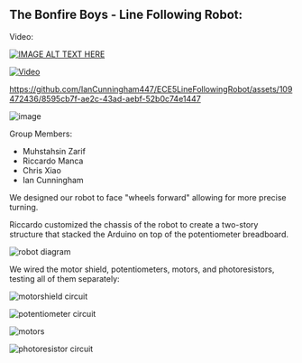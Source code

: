 ## The Bonfire Boys - Line Following Robot:


Video:

[![IMAGE ALT TEXT HERE](http://img.youtube.com/vi/YOUTUBE_VIDEO_ID_HERE/0.jpg)]([http://www.youtube.com/watch?v=YOUTUBE_VIDEO_ID_HERE](https://youtube.com/shorts/Il4IDIKPqVI?feature=share))

[![Video](https://raw.githubusercontent.com/IanCunningham447/ECE5LineFollowingRobot/main/assets/109472436/8595cb7f-ae2c-43ad-aebf-52b0c74e1447/video-thumbnail.png)](https://raw.githubusercontent.com/IanCunningham447/ECE5LineFollowingRobot/main/assets/109472436/8595cb7f-ae2c-43ad-aebf-52b0c74e1447/video-file.mp4)

https://github.com/IanCunningham447/ECE5LineFollowingRobot/assets/109472436/8595cb7f-ae2c-43ad-aebf-52b0c74e1447





![image](https://github.com/IanCunningham447/ECE5LineFollowingRobot/assets/109472436/f61bd49f-93d8-49f2-b6a6-93c918bd168d)

Group Members:
- Muhstahsin Zarif
- Riccardo Manca
- Chris Xiao
- Ian Cunningham

We designed our robot to face "wheels forward" allowing for more precise turning.

Riccardo customized the chassis of the robot to create a two-story structure that stacked the Arduino on top of the potentiometer breadboard.

![robot diagram](https://github.com/IanCunningham447/ECE5LineFollowingRobot/assets/109472436/5c0d2284-f235-4510-8cf7-ba3c5c3bb1c3)

We wired the motor shield, potentiometers, motors, and photoresistors, testing all of them separately:

![motorshield circuit](https://github.com/IanCunningham447/ECE5LineFollowingRobot/assets/109472436/9ed9b58a-154c-408d-acc8-3b3a234f80fa)

![potentiometer circuit](https://github.com/IanCunningham447/ECE5LineFollowingRobot/assets/109472436/2984df93-b714-45a5-be48-d5c288a1ff3e)

![motors](https://github.com/IanCunningham447/ECE5LineFollowingRobot/assets/109472436/074424ed-b1c1-485b-a761-b626a5e1a540)

![photoresistor circuit](https://github.com/IanCunningham447/ECE5LineFollowingRobot/assets/109472436/c1771d89-0d66-476d-9f91-dabe4a2e1a76)
